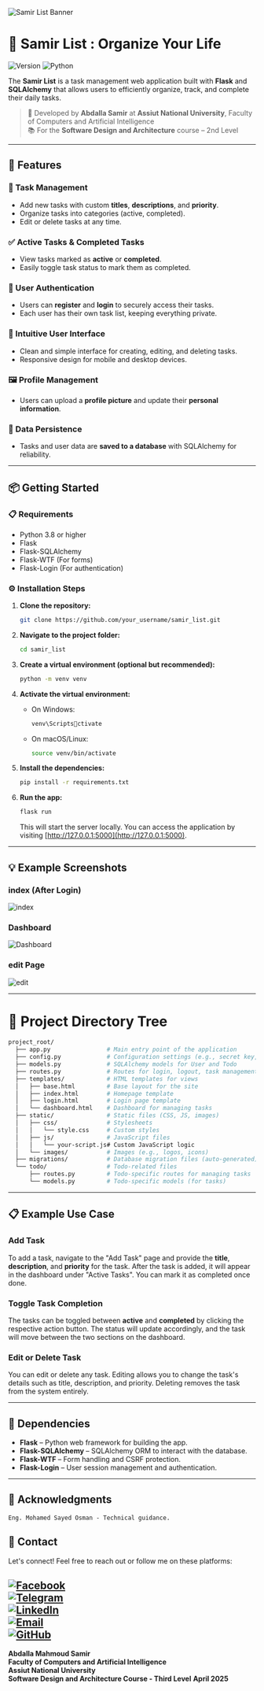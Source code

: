 
![Samir List Banner](https://raw.githubusercontent.com/abdallasamir04/Samir-List/main/Samir%20List/files/todobanner.png.png)

# 📝 Samir List : Organize Your Life

![Version](https://img.shields.io/badge/version-1.0.0-yellow.svg?style=for-the-badge&logo=github&logoColor=white)
![Python](https://img.shields.io/badge/Language-Python-yellow.svg?style=for-the-badge&logo=python&logoColor=white)

The **Samir List** is a task management web application built with **Flask** and **SQLAlchemy** that allows users to efficiently organize, track, and complete their daily tasks. 

> 🧠 Developed by **Abdalla Samir** at **Assiut National University**, Faculty of Computers and Artificial Intelligence  
> 📚 For the **Software Design and Architecture** course – 2nd Level

---

## 🚀 Features

### 🔧 Task Management
- Add new tasks with custom **titles**, **descriptions**, and **priority**.
- Organize tasks into categories (active, completed).
- Edit or delete tasks at any time.

### ✅ Active Tasks & Completed Tasks
- View tasks marked as **active** or **completed**.
- Easily toggle task status to mark them as completed.
  
### 📱 User Authentication
- Users can **register** and **login** to securely access their tasks.
- Each user has their own task list, keeping everything private.

### 🌈 Intuitive User Interface
- Clean and simple interface for creating, editing, and deleting tasks.
- Responsive design for mobile and desktop devices.

### 🖼️ Profile Management
- Users can upload a **profile picture** and update their **personal information**.

### 💾 Data Persistence
- Tasks and user data are **saved to a database** with SQLAlchemy for reliability.

---

## 📦 Getting Started

### 📋 Requirements
- Python 3.8 or higher
- Flask
- Flask-SQLAlchemy
- Flask-WTF (For forms)
- Flask-Login (For authentication)
  
### ⚙️ Installation Steps

1. **Clone the repository:**
   ```bash
   git clone https://github.com/your_username/samir_list.git
   ```

2. **Navigate to the project folder:**
   ```bash
   cd samir_list
   ```

3. **Create a virtual environment (optional but recommended):**
   ```bash
   python -m venv venv
   ```

4. **Activate the virtual environment:**
   - On Windows:
     ```bash
     venv\Scriptsctivate
     ```
   - On macOS/Linux:
     ```bash
     source venv/bin/activate
     ```

5. **Install the dependencies:**
   ```bash
   pip install -r requirements.txt
   ```

6. **Run the app:**
   ```bash
   flask run
   ```
   This will start the server locally. You can access the application by visiting [http://127.0.0.1:5000](http://127.0.0.1:5000).

---

## 💡 Example Screenshots


### index (After Login)

![index](https://raw.githubusercontent.com/abdallasamir04/Samir-List/main/Samir%20List/files/afterlogin.png)

### Dashboard 
![Dashboard](https://raw.githubusercontent.com/abdallasamir04/Samir-List/main/Samir%20List/files/Dashboared.png)

### edit Page
![edit](https://raw.githubusercontent.com/abdallasamir04/Samir-List/main/Samir%20List/files/edit.png)

---

# 📁 Project Directory Tree

```bash
project_root/
  ├── app.py                # Main entry point of the application
  ├── config.py             # Configuration settings (e.g., secret key, database URI)
  ├── models.py             # SQLAlchemy models for User and Todo
  ├── routes.py             # Routes for login, logout, task management
  ├── templates/            # HTML templates for views
  │   ├── base.html         # Base layout for the site
  │   ├── index.html        # Homepage template
  │   ├── login.html        # Login page template
  │   └── dashboard.html    # Dashboard for managing tasks
  ├── static/               # Static files (CSS, JS, images)
  │   ├── css/              # Stylesheets
  │   │   └── style.css     # Custom styles
  │   ├── js/               # JavaScript files
  │   │   └── your-script.js# Custom JavaScript logic
  │   └── images/           # Images (e.g., logos, icons)
  ├── migrations/           # Database migration files (auto-generated)
  └── todo/                 # Todo-related files
      ├── routes.py         # Todo-specific routes for managing tasks
      └── models.py         # Todo-specific models (for tasks)
```

---

## 📋 Example Use Case

### **Add Task**
To add a task, navigate to the "Add Task" page and provide the **title**, **description**, and **priority** for the task. After the task is added, it will appear in the dashboard under "Active Tasks". You can mark it as completed once done.

### **Toggle Task Completion**
The tasks can be toggled between **active** and **completed** by clicking the respective action button. The status will update accordingly, and the task will move between the two sections on the dashboard.

### **Edit or Delete Task**
You can edit or delete any task. Editing allows you to change the task's details such as title, description, and priority. Deleting removes the task from the system entirely.


---

## 🔗 Dependencies

- **Flask** – Python web framework for building the app.
- **Flask-SQLAlchemy** – SQLAlchemy ORM to interact with the database.
- **Flask-WTF** – Form handling and CSRF protection.
- **Flask-Login** – User session management and authentication.


---

## 🙏 Acknowledgments

    Eng. Mohamed Sayed Osman - Technical guidance.

    
## 📧 Contact

Let's connect! Feel free to reach out or follow me on these platforms:  

[![Facebook](https://img.shields.io/badge/Facebook-1877F2?style=for-the-badge&logo=facebook&logoColor=white)](https://www.facebook.com/abdallasamir04/)  
[![Telegram](https://img.shields.io/badge/Telegram-2CA5E0?style=for-the-badge&logo=telegram&logoColor=white)](https://t.me/abdallasamir04)  
[![LinkedIn](https://img.shields.io/badge/LinkedIn-0077B5?style=for-the-badge&logo=linkedin&logoColor=white)](https://www.linkedin.com/in/abdalla-mahmoud-9264242b6/)  
[![Email](https://img.shields.io/badge/Email-D14836?style=for-the-badge&logo=gmail&logoColor=white)](mailto:samirovic707@gmail.com)  
[![GitHub](https://img.shields.io/badge/GitHub-%23121011.svg?style=for-the-badge&logo=github&logoColor=white)](https://github.com/abdallasamir04)  
---
**Abdalla Mahmoud Samir**  
**Faculty of Computers and Artificial Intelligence**  
**Assiut National University**  
**Software Design and Architecture Course - Third Level**
**April 2025**


